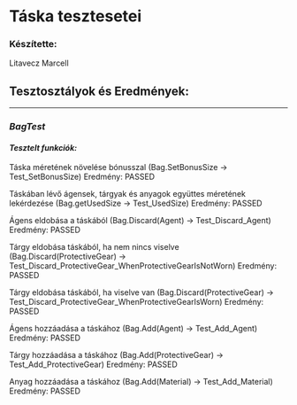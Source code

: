 # Táska tesztesetei

### Készítette:
Litavecz Marcell

## Tesztosztályok és Eredmények:
***

### ***BagTest***

#### ***Tesztelt funkciók:***

Táska méretének növelése bónusszal (Bag.SetBonusSize -> Test_SetBonusSize) Eredmény: PASSED 

Táskában lévő ágensek, tárgyak és anyagok együttes méretének lekérdezése (Bag.getUsedSize -> Test_UsedSize) Eredmény: PASSED 

Ágens eldobása a táskából (Bag.Discard(Agent) -> Test_Discard_Agent) Eredmény: PASSED

Tárgy eldobása táskából, ha nem nincs viselve (Bag.Discard(ProtectiveGear) -> Test_Discard_ProtectiveGear_WhenProtectiveGearIsNotWorn) Eredmény: PASSED

Tárgy eldobása táskából, ha viselve van (Bag.Discard(ProtectiveGear) -> Test_Discard_ProtectiveGear_WhenProtectiveGearIsWorn) Eredmény: PASSED

Ágens hozzáadása a táskához (Bag.Add(Agent) -> Test_Add_Agent) Eredmény: PASSED

Tárgy hozzáadása a táskához (Bag.Add(ProtectiveGear) -> Test_Add_ProtectiveGear) Eredmény: PASSED

Anyag hozzáadása a táskához (Bag.Add(Material) -> Test_Add_Material) Eredmény: PASSED